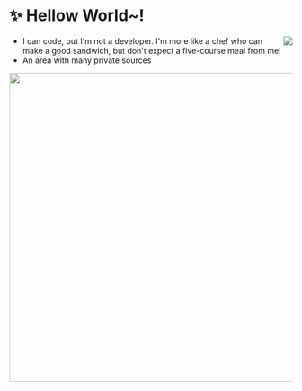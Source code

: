 # ✨ Hellow World~!


<a href="https://discord.com/users/219817341196828673"><img align="right" src="https://lanyard-profile-readme.vercel.app/api/219817341196828673?bg=00000000" /></a>
- I can code, but I'm not a developer. I'm more like a chef who can make a good sandwich, but don't expect a five-course meal from me!
- An area with many private sources

<img src="https://i.giphy.com/gEKz4VLX7fQlsl8SFE.webp" width="550" />
